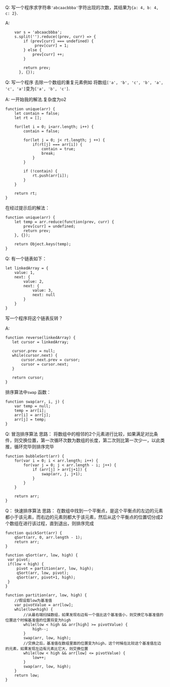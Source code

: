 Q: 
写一个程序求字符串`'abcaacbbba'`字符出现的次数，其结果为`{a: 4, b: 4, c: 2}`.

A: 
```
    var s = 'abcaacbbba';
    s.split('').reduce((prev, curr) => {
        if (prev[curr] === undefined) {
             prev[curr] = 1;
        } else {
            prev[curr] ++;
        }
          
        return prev;
      }, {});
```

Q:
写一个程序 去除一个数组的重复元素例如 将数组`['a', 'b', 'c', 'b', 'a', 'c', 'a']`变为`['a', 'b', 'c']`.

A:
一开始我的解法.复杂度为o2
```
function unique(arr) {
    let contain = false;
    let rt = [];

    for(let i = 0; i<arr.length; i++) {
        contain = false;

        for(let j = 0; j< rt.length; j ++) {
            if(rt[j] === arr[i]) {
                contain = true;
                break;
            }
        }

        if (!contain) {
            rt.push(arr[i]);
        }
    }

    return rt;
}
``` 
在经过提示后的解法：
```
function unique(arr) {
    let temp = arr.reduce(function(prev, curr) {
        prev[curr] = undefined;
        return prev;
    }, {});

    return Object.keys(temp);
}
```

Q: 有一个链表如下：

```
let linkedArray = {
    value: 1,
    next: {
        value: 2,
        next: {
            value: 3,
            next: null
        }
    }
}
```
写一个程序将这个链表反转？

A:
```
function reverse(linkedArray) {
   let cursor = linkedArray;

   cursor.prev = null;
   while(cursor.next) {
       cursor.next.prev = cursor;
       cursor = cursor.next;
   }

   return cursor;
}
```

排序算法中`swap` 函数：
```
function swap(arr, i, j) {
    var temp = null;
    temp = arr[i];
    arr[i] = arr[j];
    arr[j] = temp;
}
```

Q: 冒泡排序算法
思路： 将数组中的相邻的2个元素进行比较，如果满足对比条件，则交换位置，第一次循环次数为数组的长度，第二次则比第一次少一，以此类推，循环完毕则排序完毕
```
function bubbleSort(arr) {
    for(var i = 0; i < arr.length; i++) {
        for(var j = 0; j < arr.length - i; j++) {
            if (arr[j] > arr[j+1]) {
                swap(arr, j, j+1);
            }
        }
    }

    return arr;
}
```

Q： 快速排序算法
思路： 在数组中找到一个平衡点，是这个平衡点的左边的元素都小于该元素，而右边的元素则都大于该元素，然后从这个平衡点的位置切分成2个数组在进行该过程，直到退出，则排序完成

```
function quickSort(arr) {
    qSort(arr, 0, arr.length - 1);
    return arr;
}

function qSort(arr, low, high) {
 var pivot; 
 if(low < high) {
     pivot = partition(arr, low, high);  
     qSort(arr, low, pivot);
     qSort(arr, pivot+1, high);
 } 
}

function partition(arr, low, high) {
    //假设取low为基准值
    var pivotValue = arr[low];
    while(low<high) {
        //从最右端扫描数组，如果发现右边有一个值比这个基准值小，则交换它与基准值的位置这个时候基准值的位置将变为high
        while(low < high && arr[high] >= pivotValue) {
            high--;
        }
        swap(arr, low, high);
        //交换之后，基准值在数组里面的位置变为high，这个时候在比较这个基准值左边的元素，如果发现左边有元素比它大，则交换位置
        while(low < high && arr[low] <= pivotValue) {
            low++;
        }
        swap(arr, low, high);
    }
    return low;
}
```